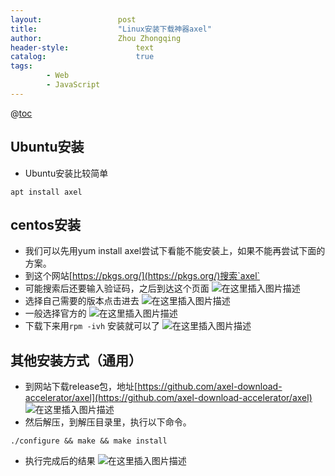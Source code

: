 ```yaml
---
layout:					post
title:					"Linux安装下载神器axel"
author:					Zhou Zhongqing
header-style:				text
catalog:					true
tags:
		- Web
		- JavaScript
---
```

@[toc](目录)
## Ubuntu安装
- Ubuntu安装比较简单
```
apt install axel
```

## centos安装
- 我们可以先用yum install axel尝试下看能不能安装上，如果不能再尝试下面的方案。
- 到这个网站[https://pkgs.org/](https://pkgs.org/)搜索`axel`
- 可能搜索后还要输入验证码，之后到达这个页面
![在这里插入图片描述](https://i-blog.csdnimg.cn/blog_migrate/93c3e229c1cb30ba8f16500659db476d.png)
- 选择自己需要的版本点击进去
![在这里插入图片描述](https://i-blog.csdnimg.cn/blog_migrate/9423469d1c53d52db226dbff0cd60f7d.png)
- 一般选择官方的
![在这里插入图片描述](https://i-blog.csdnimg.cn/blog_migrate/5175867d00d1760c22fb3d3ae983c4ea.png)
- 下载下来用`rpm -ivh` 安装就可以了
![在这里插入图片描述](https://i-blog.csdnimg.cn/blog_migrate/0d228bc93f1bc1e4870ac937282a61ee.png)

## 其他安装方式（通用）
- 到网站下载release包，地址[https://github.com/axel-download-accelerator/axel](https://github.com/axel-download-accelerator/axel)
![在这里插入图片描述](https://i-blog.csdnimg.cn/blog_migrate/77d1979d402c335c034d9198ecb9e731.png)
- 然后解压，到解压目录里，执行以下命令。

```
./configure && make && make install
```
- 执行完成后的结果
![在这里插入图片描述](https://i-blog.csdnimg.cn/blog_migrate/be98ed01b5c35163e6cc037216f8507a.png)
